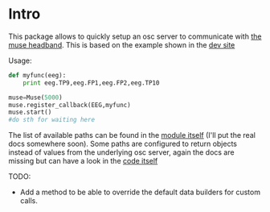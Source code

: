 Intro
=====

This package allows to quickly setup an osc server to communicate with [the muse headband](htttp://choosemuse.com). 
This is based on the example shown in the [dev site](https://sites.google.com/a/interaxon.ca/muse-developer-site/developer-getting-started-guide)

Usage:
```python
def myfunc(eeg):
    print eeg.TP9,eeg.FP1,eeg.FP2,eeg.TP10

muse=Muse(5000)
muse.register_callback(EEG,myfunc)
muse.start()
#do sth for waiting here
```

The list of available paths can be found in the [module itself](https://github.com/capitancambio/pyrnassus/blob/master/pyrnassus/pyrnassus.py#L33) (I'll put the real docs somewhere soon).
Some paths are configured to return objects instead of values from the underlying osc server, again the docs are missing but can have a look in the [code itself](https://github.com/capitancambio/pyrnassus/blob/master/pyrnassus/pyrnassus.py#L131)

TODO:
  * Add a method to be able to override the default data builders for custom calls.



